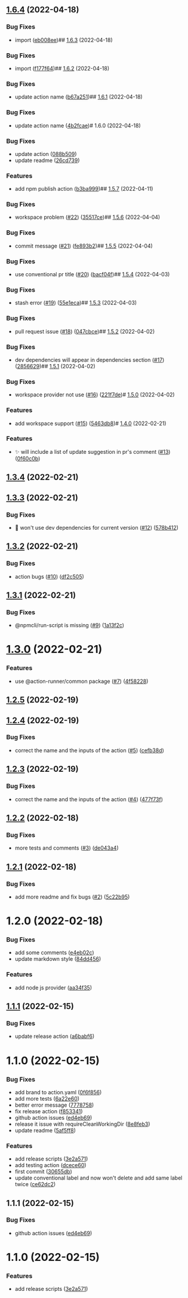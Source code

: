

## [1.6.4](https://github.com/action-runner/npm-publish/compare/1.6.3...1.6.4) (2022-04-18)


### Bug Fixes

* import ([eb008ee](https://github.com/action-runner/npm-publish/commit/eb008ee7ecec741519fafdc9d3b8862c19a16dd0))## [1.6.3](https://github.com/action-runner/npm-publish/compare/1.6.2...1.6.3) (2022-04-18)


### Bug Fixes

* import ([f177f64](https://github.com/action-runner/npm-publish/commit/f177f64c71e5829cd450bfd231d0a2a036996513))## [1.6.2](https://github.com/action-runner/npm-publish/compare/1.6.1...1.6.2) (2022-04-18)


### Bug Fixes

* update action name ([b67a251](https://github.com/action-runner/npm-publish/commit/b67a2513e6888a01f4b8a3ffe58bbe98e649a9a9))## [1.6.1](https://github.com/action-runner/npm-publish/compare/1.6.0...1.6.1) (2022-04-18)


### Bug Fixes

* update action name ([4b2fcae](https://github.com/action-runner/npm-publish/commit/4b2fcae2c73c80d06c7e4bdc406f4a1088f22f00))# 1.6.0 (2022-04-18)


### Bug Fixes

* update action ([088b509](https://github.com/action-runner/npm-publish/commit/088b5093b26f2d06ebfe7338f41f9d4e70aa2715))
* update readme ([26cd739](https://github.com/action-runner/npm-publish/commit/26cd739eadb009b66fda18d3f0b083e8a169160b))


### Features

* add npm publish action ([b3ba999](https://github.com/action-runner/npm-publish/commit/b3ba99914eec0ef8da44842a527290ce494a95a4))## [1.5.7](https://github.com/action-runner/dependencies-outdater/compare/1.5.6...1.5.7) (2022-04-11)


### Bug Fixes

* workspace problem ([#22](https://github.com/action-runner/dependencies-outdater/issues/22)) ([35517ce](https://github.com/action-runner/dependencies-outdater/commit/35517ceb96223d0b8b467cea833bd76ec70760ac))## [1.5.6](https://github.com/action-runner/dependencies-outdater/compare/1.5.5...1.5.6) (2022-04-04)


### Bug Fixes

* commit message ([#21](https://github.com/action-runner/dependencies-outdater/issues/21)) ([fe893b2](https://github.com/action-runner/dependencies-outdater/commit/fe893b2905a218c7315ff4b35add6b1e24ab51bc))## [1.5.5](https://github.com/action-runner/dependencies-outdater/compare/1.5.4...1.5.5) (2022-04-04)


### Bug Fixes

* use conventional pr title ([#20](https://github.com/action-runner/dependencies-outdater/issues/20)) ([bacf04f](https://github.com/action-runner/dependencies-outdater/commit/bacf04fde6a6e38c1d4284ce8cb9f7fd38eec2de))## [1.5.4](https://github.com/action-runner/dependencies-outdater/compare/1.5.3...1.5.4) (2022-04-03)


### Bug Fixes

* stash error ([#19](https://github.com/action-runner/dependencies-outdater/issues/19)) ([55e1eca](https://github.com/action-runner/dependencies-outdater/commit/55e1eca4d7a1e2a97e8d24bd161a65ca034d8f67))## [1.5.3](https://github.com/action-runner/dependencies-outdater/compare/1.5.2...1.5.3) (2022-04-03)


### Bug Fixes

* pull request issue ([#18](https://github.com/action-runner/dependencies-outdater/issues/18)) ([047cbce](https://github.com/action-runner/dependencies-outdater/commit/047cbceaa27dfd68a8f49c1a33a48cbab2923952))## [1.5.2](https://github.com/action-runner/dependencies-outdater/compare/1.5.1...1.5.2) (2022-04-02)


### Bug Fixes

* dev dependencies will appear in dependencies section ([#17](https://github.com/action-runner/dependencies-outdater/issues/17)) ([2856629](https://github.com/action-runner/dependencies-outdater/commit/2856629fa21f8ed557b9ce3fd0a98f8fbcfa03bd))## [1.5.1](https://github.com/action-runner/dependencies-outdater/compare/1.5.0...1.5.1) (2022-04-02)


### Bug Fixes

* workspace provider not use ([#16](https://github.com/action-runner/dependencies-outdater/issues/16)) ([221f7de](https://github.com/action-runner/dependencies-outdater/commit/221f7de69d9f3d34dc09aba9738ad1e369d3f2e4))# [1.5.0](https://github.com/action-runner/dependencies-outdater/compare/1.4.0...1.5.0) (2022-04-02)


### Features

* add workspace support ([#15](https://github.com/action-runner/dependencies-outdater/issues/15)) ([5463db8](https://github.com/action-runner/dependencies-outdater/commit/5463db8e13439531667dab4f5fe8ebca0877d024))# [1.4.0](https://github.com/action-runner/dependencies-outdater/compare/1.3.4...1.4.0) (2022-02-21)


### Features

* :sparkles: will include a list of update suggestion in pr's comment ([#13](https://github.com/action-runner/dependencies-outdater/issues/13)) ([0f60c0b](https://github.com/action-runner/dependencies-outdater/commit/0f60c0bce8118e7b9b20e8931e2a1fbbf5204f17))

## [1.3.4](https://github.com/action-runner/dependencies-outdater/compare/1.3.3...1.3.4) (2022-02-21)

## [1.3.3](https://github.com/action-runner/dependencies-outdater/compare/1.3.2...1.3.3) (2022-02-21)


### Bug Fixes

* :bug: won't use dev dependencies for current version ([#12](https://github.com/action-runner/dependencies-outdater/issues/12)) ([578b412](https://github.com/action-runner/dependencies-outdater/commit/578b41213f83d49c48ccfdb5fb12b004e558a6f0))

## [1.3.2](https://github.com/action-runner/dependencies-outdater/compare/1.3.1...1.3.2) (2022-02-21)


### Bug Fixes

* action bugs ([#10](https://github.com/action-runner/dependencies-outdater/issues/10)) ([df2c505](https://github.com/action-runner/dependencies-outdater/commit/df2c5055aa52f2aebb646644d78e287efd2f50a4))

## [1.3.1](https://github.com/action-runner/dependencies-outdater/compare/1.3.0...1.3.1) (2022-02-21)


### Bug Fixes

* @npmcli/run-script is missing ([#9](https://github.com/action-runner/dependencies-outdater/issues/9)) ([1a13f2c](https://github.com/action-runner/dependencies-outdater/commit/1a13f2c7ee48b1080bf4ce54f5bff0aae3ed2e42))

# [1.3.0](https://github.com/action-runner/dependencies-outdater/compare/1.2.5...1.3.0) (2022-02-21)


### Features

* use @action-runner/common package ([#7](https://github.com/action-runner/dependencies-outdater/issues/7)) ([4f58228](https://github.com/action-runner/dependencies-outdater/commit/4f5822854ed59ad38b5ad9189b103ef47d949f4c))

## [1.2.5](https://github.com/action-runner/dependencies-outdater/compare/1.2.4...1.2.5) (2022-02-19)

## [1.2.4](https://github.com/action-runner/dependencies-outdater/compare/1.2.3...1.2.4) (2022-02-19)


### Bug Fixes

* correct the name and the inputs of the action ([#5](https://github.com/action-runner/dependencies-outdater/issues/5)) ([cefb38d](https://github.com/action-runner/dependencies-outdater/commit/cefb38df414ba89c340218930a8fbad022cd2dae))

## [1.2.3](https://github.com/action-runner/dependencies-outdater/compare/1.2.2...1.2.3) (2022-02-19)


### Bug Fixes

* correct the name and the inputs of the action ([#4](https://github.com/action-runner/dependencies-outdater/issues/4)) ([477f73f](https://github.com/action-runner/dependencies-outdater/commit/477f73f27ea44bedf4e186a0c699905137aa1407))

## [1.2.2](https://github.com/action-runner/dependencies-outdater/compare/1.2.1...1.2.2) (2022-02-18)


### Bug Fixes

* more tests and comments ([#3](https://github.com/action-runner/dependencies-outdater/issues/3)) ([de043a4](https://github.com/action-runner/dependencies-outdater/commit/de043a47d73f5f794c761b69e91e4dbaeb6e0d8d))

## [1.2.1](https://github.com/action-runner/dependencies-outdater/compare/1.2.0...1.2.1) (2022-02-18)


### Bug Fixes

* add more readme and fix bugs ([#2](https://github.com/action-runner/dependencies-outdater/issues/2)) ([5c22b95](https://github.com/action-runner/dependencies-outdater/commit/5c22b9592d952a29f252288d7c1743d61773a770))

# 1.2.0 (2022-02-18)


### Bug Fixes

* add some comments ([e4eb02c](https://github.com/action-runner/dependencies-outdater/commit/e4eb02c53a132da2a92dc44289c52f813160d988))
* update markdown style ([84dd456](https://github.com/action-runner/dependencies-outdater/commit/84dd4569eeb9f54ce0d3e90b4d157187ba081560))


### Features

* add node js provider ([aa34f35](https://github.com/action-runner/dependencies-outdater/commit/aa34f3575ef2c77046c7f4b85b2581a0f2993252))

## [1.1.1](https://github.com/action-runner/conventional-labeler/compare/1.1.0...1.1.1) (2022-02-15)


### Bug Fixes

* update release action ([a6babf6](https://github.com/action-runner/conventional-labeler/commit/a6babf6b2c3ad51d27fc286d4717e84633f20ff9))

# 1.1.0 (2022-02-15)


### Bug Fixes

* add brand to action.yaml ([0f6f856](https://github.com/action-runner/conventional-labeler/commit/0f6f8561dd4c29ac76b9e07916cdaa2f29718790))
* add more tests ([6a22e60](https://github.com/action-runner/conventional-labeler/commit/6a22e602df0ac4bec923a8efc850ba8daa04e2c9))
* better error message ([7778758](https://github.com/action-runner/conventional-labeler/commit/7778758e049474ccdafa22fee5db390e521bfc73))
* fix release action ([f853341](https://github.com/action-runner/conventional-labeler/commit/f853341d5e2e7c6ae61c80c8e3f5cce37e6fc771))
* github action issues ([ed4eb69](https://github.com/action-runner/conventional-labeler/commit/ed4eb690ae3f9a15c53e539200c0f34851657b81))
* release it issue with requireCleanWorkingDir ([8e8feb3](https://github.com/action-runner/conventional-labeler/commit/8e8feb3bc586f2d1b49ca3eb4ad145ec91227d0f))
* update readme ([5af5ff8](https://github.com/action-runner/conventional-labeler/commit/5af5ff866e0db9cf9381dde30748f2e370fa13ae))


### Features

* add release scripts ([3e2a571](https://github.com/action-runner/conventional-labeler/commit/3e2a57120137c7b1dc92d277c6957193e839a487))
* add testing action ([dcece60](https://github.com/action-runner/conventional-labeler/commit/dcece6072c5b444b41ab236b188c63c308552bcc))
* first commit ([30655db](https://github.com/action-runner/conventional-labeler/commit/30655db8567c82126e339653cede597846d495ed))
* update conventional label and now won't delete and add same label twice ([ce62dc2](https://github.com/action-runner/conventional-labeler/commit/ce62dc2fce2bf212c02c8cf6c598740f1d64b911))

## 1.1.1 (2022-02-15)


### Bug Fixes

* github action issues ([ed4eb69](https://github.com/action-runner/conventional-labeler/commit/ed4eb690ae3f9a15c53e539200c0f34851657b81))

# 1.1.0 (2022-02-15)


### Features

* add release scripts ([3e2a571](https://github.com/action-runner/conventional-labeler/commit/3e2a57120137c7b1dc92d277c6957193e839a487))
